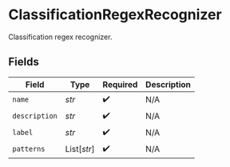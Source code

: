 # ClassificationRegexRecognizer

Classification regex recognizer.


## Fields

| Field              | Type               | Required           | Description        |
| ------------------ | ------------------ | ------------------ | ------------------ |
| `name`             | *str*              | :heavy_check_mark: | N/A                |
| `description`      | *str*              | :heavy_check_mark: | N/A                |
| `label`            | *str*              | :heavy_check_mark: | N/A                |
| `patterns`         | List[*str*]        | :heavy_check_mark: | N/A                |